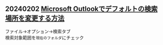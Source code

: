 ## 20240202 [Microsoft Outlookでデフォルトの検索場所を変更する方法](https://ja.gouma.org/outlook/How-to-Change-the-Default-Search-Location-in-Microsoft-Outlook/)

ファイル→オプション→検索タブ<br>
検索対象範囲を`現在のフォルダ`にチェック
